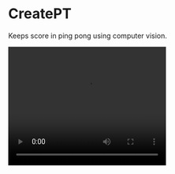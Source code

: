 # CreatePT
Keeps score in ping pong using computer vision. 

<video width="320" height="240" controls>
  <source src="https://www.youtube.com/watch?v=_niF53flM5c&feature=youtu.be" type="video/mp4">
</video>
